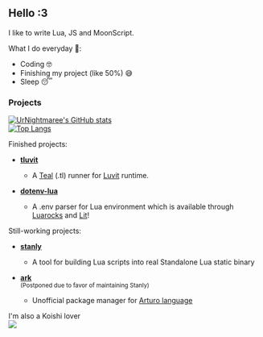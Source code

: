 ## Hello :3
I like to write Lua, JS and MoonScript.

What I do everyday 🤫:
- Coding 🤓
- Finishing my project (like 50%) 😅
- Sleep 😴

### Projects
[![UrNightmaree's GitHub stats](https://github-readme-stats.vercel.app/api?username=UrNightmaree&show_icons=true&theme=tokyonight)](https://github.com/anuraghazra/github-readme-stats) <br>
[![Top Langs](https://github-readme-stats.vercel.app/api/top-langs/?username=UrNightmaree&theme=tokyonight)](https://github.com/anuraghazra/github-readme-stats)

Finished projects:
- **[tluvit](https://github.com/UrNightmaree/tluvit)**
  - A [Teal](https://github.com/teal-language/tl) (.tl) runner for [Luvit](https://luvit.io) runtime.

- **[dotenv-lua](https://github.com/UrNightmaree/dotenv-lua)**
  - A .env parser for Lua environment which is available through [Luarocks](https://luarocks.org) and [Lit](https://github.com/luvit/lit)!

Still-working projects:
- **[stanly](https://github.com/UrNightmaree/stanly)**
  - A tool for building Lua scripts into real Standalone Lua static binary

- **[ark](https://github.com/UrNightmaree/ark)** <br>
  <sub>(Postponed due to favor of maintaining Stanly)</sub>
  - Unofficial package manager for [Arturo language](https://arturo-lang.io)

I'm also a Koishi lover<br>
![](https://github.com/UrNightmaree/UrNightmaree/blob/main/img/DuD.gif?raw=true)
